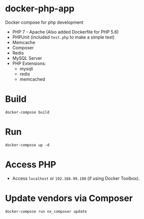 # docker-php-app
Docker compose for php development
* PHP 7 - Apache (Also added Dockerfile for PHP 5.6)
* PHPUnit (included `test.php` to make a simple test)
* Memcache
* Composer
* Redis
* MySQL Server
* PHP Extensions:
    - mysqli
    - redis
    - memcached
# Build
```
docker-compose build
```
# Run
```
docker-compose up -d
```
# Access PHP
- Access `localhost` or `192.168.99.100` (if using Docker Toolbox).
# Update vendors via Composer
```
docker-compose run nx_composer update
```
